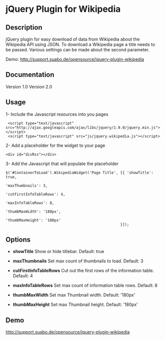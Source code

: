 jQuery Plugin for Wikipedia
===========================

## Description
          
jQuery plugin for easy download of data from Wikipedia about the Wikipedia API using JSON. To download a Wikipedia page a title needs to be passed. Various settings can be made about the second parameter.

Demo: http://support.suabo.de/opensource/jquery-plugin-wikipedia

## Documentation
Version 1.0
Version 2.0

## Usage

1- Include the Javascript resources into you pages <head>

     <script type="text/javascript" src="http://ajax.googleapis.com/ajax/libs/jquery/1.9.0/jquery.min.js"></script>
     <script type="text/javascript" src="js/jquery.wikipedia.js"></script>

2- Add a placeholder for the widget to your page

    <div id="divRss"></div>

3- Add the Javascript that will populate the placeholder
     
    $('#ContainerToLoad').WikipediaWidget('Page Title', [{ 'showTitle': true, 
                                                           'maxThumbnails': 3, 
                                                           'cutFirstInfoTableRows': 4, 
                                                           'maxInfoTableRows': 8, 
                                                           'thumbMaxWidth': '180px', 
                                                           'thumbMaxHeight': '180px' 
                                                        }]);          

## Options

- **showTitle**
    Show or hide titlebar. Default: true

- **maxThumbnails**
    Set max count of thumbnails to load. Default: 3

- **cutFirstInfoTableRows**
    Cut out the first rows of the information table. Default: 4

- **maxInfoTableRows**
    Set max count of information table rows. Default: 8

- **thumbMaxWidth**
    Set max Thumbnail width. Default: '180px'

- **thumbMaxHeight**
    Set max Thumbnail height. Default: '180px'

## Demo
http://support.suabo.de/opensource/jquery-plugin-wikipedia
